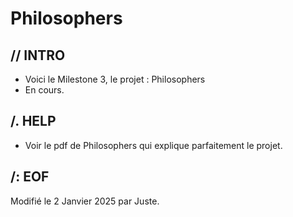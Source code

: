 # Philosophers

## // INTRO

* Voici le Milestone 3, le projet : Philosophers
* En cours.

## /. HELP

* Voir le pdf de Philosophers qui explique parfaitement le projet.

##	/: EOF

Modifié le 2 Janvier 2025 par Juste.
